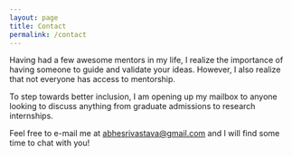 ```yaml
---
layout: page
title: Contact
permalink: /contact
---
```


Having had a few awesome mentors in my life, I realize the importance of having someone to guide and validate your ideas. However, I also realize that not everyone has access to mentorship.

To step towards better inclusion, I am opening up my mailbox to anyone looking to discuss anything from graduate admissions to research internships.

Feel free to e-mail me at [abhesrivastava@gmail.com](mailto:abhesrivastava@gmail.com) and I will find some time to chat with you!
